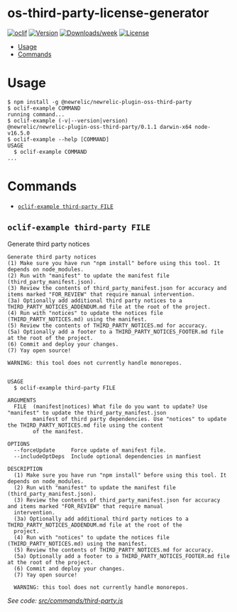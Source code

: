 os-third-party-license-generator
================================



[![oclif](https://img.shields.io/badge/cli-oclif-brightgreen.svg)](https://oclif.io)
[![Version](https://img.shields.io/npm/v/os-third-party-license-generator.svg)](https://npmjs.org/package/os-third-party-license-generator)
[![Downloads/week](https://img.shields.io/npm/dw/os-third-party-license-generator.svg)](https://npmjs.org/package/os-third-party-license-generator)
[![License](https://img.shields.io/npm/l/os-third-party-license-generator.svg)](https://github.com/newrelic/newrelic/newrelic-oss-cli/blob/master/package.json)

<!-- toc -->
* [Usage](#usage)
* [Commands](#commands)
<!-- tocstop -->
# Usage
<!-- usage -->
```sh-session
$ npm install -g @newrelic/newrelic-plugin-oss-third-party
$ oclif-example COMMAND
running command...
$ oclif-example (-v|--version|version)
@newrelic/newrelic-plugin-oss-third-party/0.1.1 darwin-x64 node-v16.5.0
$ oclif-example --help [COMMAND]
USAGE
  $ oclif-example COMMAND
...
```
<!-- usagestop -->
# Commands
<!-- commands -->
* [`oclif-example third-party FILE`](#oclif-example-third-party-file)

## `oclif-example third-party FILE`

Generate third party notices

```
Generate third party notices
(1) Make sure you have run "npm install" before using this tool. It depends on node_modules.
(2) Run with "manifest" to update the manifest file (third_party_manifest.json).
(3) Review the contents of third_party_manifest.json for accuracy and items marked "FOR_REVIEW" that require manual intervention.
(3a) Optionally add additional third party notices to a THIRD_PARTY_NOTICES_ADDENDUM.md file at the root of the project.
(4) Run with "notices" to update the notices file (THIRD_PARTY_NOTICES.md) using the manifest.
(5) Review the contents of THIRD_PARTY_NOTICES.md for accuracy.
(5a) Optionally add a footer to a THIRD_PARTY_NOTICES_FOOTER.md file at the root of the project.
(6) Commit and deploy your changes.
(7) Yay open source!

WARNING: this tool does not currently handle monorepos.


USAGE
  $ oclif-example third-party FILE

ARGUMENTS
  FILE  (manifest|notices) What file do you want to update? Use "manifest" to update the third_party_manifest.json
        manifest of third party dependencies. Use "notices" to update the THIRD_PARTY_NOTICES.md file using the content
        of the manifest.

OPTIONS
  --forceUpdate     Force update of manifest file.
  --includeOptDeps  Include optional dependencies in manfiest

DESCRIPTION
  (1) Make sure you have run "npm install" before using this tool. It depends on node_modules.
  (2) Run with "manifest" to update the manifest file (third_party_manifest.json).
  (3) Review the contents of third_party_manifest.json for accuracy and items marked "FOR_REVIEW" that require manual 
  intervention.
  (3a) Optionally add additional third party notices to a THIRD_PARTY_NOTICES_ADDENDUM.md file at the root of the 
  project.
  (4) Run with "notices" to update the notices file (THIRD_PARTY_NOTICES.md) using the manifest.
  (5) Review the contents of THIRD_PARTY_NOTICES.md for accuracy.
  (5a) Optionally add a footer to a THIRD_PARTY_NOTICES_FOOTER.md file at the root of the project.
  (6) Commit and deploy your changes.
  (7) Yay open source!

  WARNING: this tool does not currently handle monorepos.
```

_See code: [src/commands/third-party.js](https://github.com/newrelic/newrelic-oss-cli/blob/v0.1.1/src/commands/third-party.js)_
<!-- commandsstop -->
